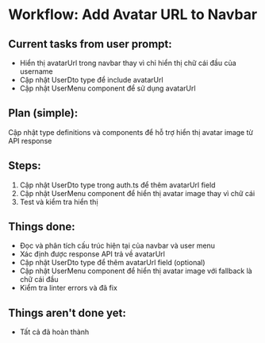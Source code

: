 # Workflow: Add Avatar URL to Navbar

## Current tasks from user prompt:

- Hiển thị avatarUrl trong navbar thay vì chỉ hiển thị chữ cái đầu của username
- Cập nhật UserDto type để include avatarUrl
- Cập nhật UserMenu component để sử dụng avatarUrl

## Plan (simple):

Cập nhật type definitions và components để hỗ trợ hiển thị avatar image từ API response

## Steps:

1. Cập nhật UserDto type trong auth.ts để thêm avatarUrl field
2. Cập nhật UserMenu component để hiển thị avatar image thay vì chữ cái
3. Test và kiểm tra hiển thị

## Things done:

- Đọc và phân tích cấu trúc hiện tại của navbar và user menu
- Xác định được response API trả về avatarUrl
- Cập nhật UserDto type để thêm avatarUrl field (optional)
- Cập nhật UserMenu component để hiển thị avatar image với fallback là chữ cái đầu
- Kiểm tra linter errors và đã fix

## Things aren't done yet:

- Tất cả đã hoàn thành
